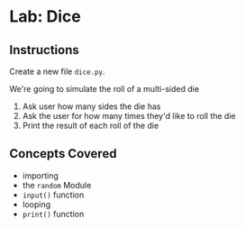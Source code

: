# Lab: Dice

## Instructions

Create a new file `dice.py`.

We're going to simulate the roll of a multi-sided die

1. Ask user how many sides the die has
2. Ask the user for how many times they'd like to roll the die
3. Print the result of each roll of the die

## Concepts Covered

- importing
- the `random` Module
- `input()` function
- looping
- `print()` function
